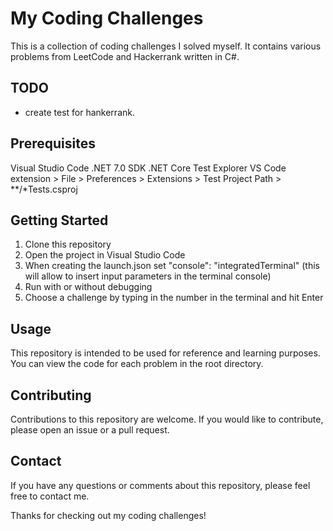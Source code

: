 ﻿# My Coding Challenges
This is a collection of coding challenges I solved myself. It contains various problems from LeetCode and Hackerrank written in C#.

## TODO
* create test for hankerrank.

## Prerequisites
Visual Studio Code
.NET 7.0 SDK
.NET Core Test Explorer VS Code extension > File > Preferences > Extensions > Test Project Path > **/*Tests.csproj

## Getting Started
1. Clone this repository
2. Open the project in Visual Studio Code
3. When creating the launch.json set "console": "integratedTerminal" (this will allow to insert input parameters in the terminal console)
4. Run with or without debugging
5. Choose a challenge by typing in the number in the terminal and hit Enter

## Usage
This repository is intended to be used for reference and learning purposes. You can view the code for each problem in the root directory.

## Contributing
Contributions to this repository are welcome. If you would like to contribute, please open an issue or a pull request.

## Contact
If you have any questions or comments about this repository, please feel free to contact me.

Thanks for checking out my coding challenges!
